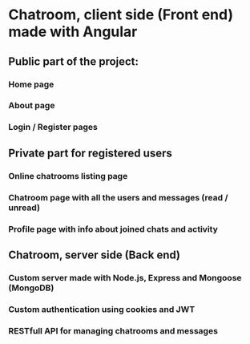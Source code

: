 # Chatroom, client side (Front end) made with Angular
## Public part of the project:
### Home page
### About page
### Login / Register pages

## Private part for registered users
### Online chatrooms listing page
### Chatroom page with all the users and messages (read / unread)
### Profile page with info about joined chats and activity

## Chatroom, server side (Back end)
### Custom server made with Node.js, Express and Mongoose (MongoDB)
### Custom authentication using cookies and JWT
### RESTfull API for managing chatrooms and messages